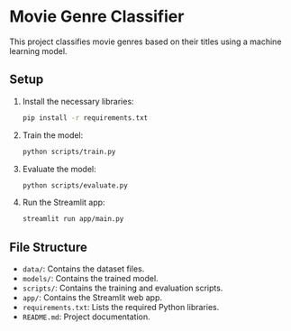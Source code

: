 # Movie Genre Classifier

This project classifies movie genres based on their titles using a machine learning model.

## Setup

1. Install the necessary libraries:

   ```sh
   pip install -r requirements.txt
   ```

2. Train the model:

   ```sh
   python scripts/train.py
   ```

3. Evaluate the model:

   ```sh
   python scripts/evaluate.py
   ```

4. Run the Streamlit app:

   ```sh
   streamlit run app/main.py
   ```

## File Structure

- `data/`: Contains the dataset files.
- `models/`: Contains the trained model.
- `scripts/`: Contains the training and evaluation scripts.
- `app/`: Contains the Streamlit web app.
- `requirements.txt`: Lists the required Python libraries.
- `README.md`: Project documentation.
